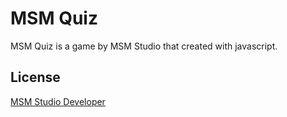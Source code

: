 # MSM Quiz

MSM Quiz is a game by MSM Studio that created with javascript.

## License

[MSM Studio Developer](https://instagram.com/ohiyajul)
